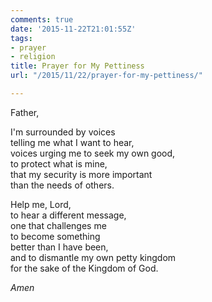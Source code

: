 ```yaml
---
comments: true
date: '2015-11-22T21:01:55Z'
tags:
- prayer
- religion
title: Prayer for My Pettiness
url: "/2015/11/22/prayer-for-my-pettiness/"

---
```

Father,

I'm surrounded by voices  
telling me what I want to hear,  
voices urging me to seek my own good,  
to protect what is mine,  
that my security is more important  
than the needs of others.

Help me, Lord,  
to hear a different message,  
one that challenges me  
to become something  
better than I have been,  
and to dismantle my own petty kingdom  
for the sake of the Kingdom of God.

*Amen*
